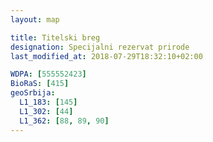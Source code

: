 ```yaml
---
layout: map

title: Titelski breg
designation: Specijalni rezervat prirode
last_modified_at: 2018-07-29T18:32:10+02:00

WDPA: [555552423]
BioRaS: [415]
geoSrbija:
  L1_183: [145]
  L1_302: [44]
  L1_362: [88, 89, 90]
---
```

